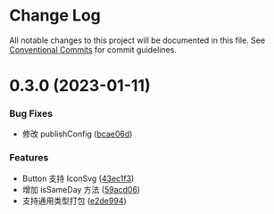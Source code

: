 # Change Log

All notable changes to this project will be documented in this file.
See [Conventional Commits](https://conventionalcommits.org) for commit guidelines.

# 0.3.0 (2023-01-11)

### Bug Fixes

-   修改 publishConfig ([bcae06d](https://github.com/cumt-robin/vue-pro-components/commit/bcae06d05fc8c8f80426f232f4d70e99baef76fc))

### Features

-   Button 支持 IconSvg ([43ec1f3](https://github.com/cumt-robin/vue-pro-components/commit/43ec1f38ed99e79f3a98b031bbd750290d7bf83b))
-   增加 isSameDay 方法 ([59acd06](https://github.com/cumt-robin/vue-pro-components/commit/59acd0611f92b533e430a5ee2e22d7ff7afd7e74))
-   支持通用类型打包 ([e2de994](https://github.com/cumt-robin/vue-pro-components/commit/e2de9943279ddf9caee543c820ca043a70918cdc))
